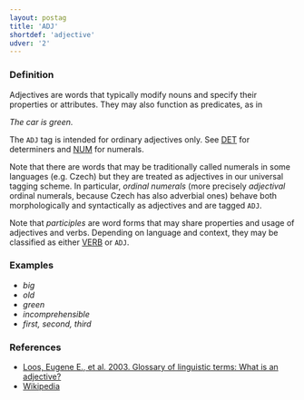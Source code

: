 ```yaml
---
layout: postag
title: 'ADJ'
shortdef: 'adjective'
udver: '2'
---
```


### Definition

Adjectives are words that typically modify nouns and specify their
properties or attributes. They may also function as predicates, as in

_The car is green._

The `ADJ` tag is intended for ordinary adjectives only. See [DET]()
for determiners and [NUM]() for numerals.

Note that there are words that may be traditionally called numerals in
some languages (e.g. Czech) but they are treated as adjectives in our
universal tagging scheme. In particular, _ordinal numerals_ (more
precisely _adjectival_ ordinal numerals, because Czech has also
adverbial ones) behave both morphologically and syntactically as
adjectives and are tagged `ADJ`.

Note that _participles_ are word forms that may share properties and
usage of adjectives and verbs. Depending on language and context, they
may be classified as either [VERB]() or `ADJ`.

### Examples

- _big_
- _old_
- _green_
- _incomprehensible_
- _first, second, third_

### References

- [Loos, Eugene E., et al. 2003. Glossary of linguistic terms: What is an adjective?](http://www-01.sil.org/linguistics/GlossaryOfLinguisticTerms/WhatIsAnAdjective.htm)
- [Wikipedia](http://en.wikipedia.org/wiki/Adjective)
